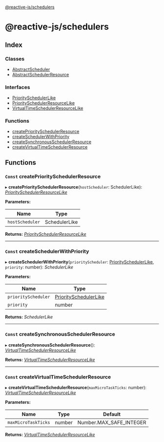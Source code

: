 [@reactive-js/schedulers](README.md)

# @reactive-js/schedulers

## Index

### Classes

* [AbstractScheduler](classes/abstractscheduler.md)
* [AbstractSchedulerResource](classes/abstractschedulerresource.md)

### Interfaces

* [PrioritySchedulerLike](interfaces/priorityschedulerlike.md)
* [PrioritySchedulerResourceLike](interfaces/priorityschedulerresourcelike.md)
* [VirtualTimeSchedulerResourceLike](interfaces/virtualtimeschedulerresourcelike.md)

### Functions

* [createPrioritySchedulerResource](README.md#const-createpriorityschedulerresource)
* [createSchedulerWithPriority](README.md#const-createschedulerwithpriority)
* [createSynchronousSchedulerResource](README.md#const-createsynchronousschedulerresource)
* [createVirtualTimeSchedulerResource](README.md#const-createvirtualtimeschedulerresource)

## Functions

### `Const` createPrioritySchedulerResource

▸ **createPrioritySchedulerResource**(`hostScheduler`: SchedulerLike): *[PrioritySchedulerResourceLike](interfaces/priorityschedulerresourcelike.md)*

**Parameters:**

Name | Type |
------ | ------ |
`hostScheduler` | SchedulerLike |

**Returns:** *[PrioritySchedulerResourceLike](interfaces/priorityschedulerresourcelike.md)*

___

### `Const` createSchedulerWithPriority

▸ **createSchedulerWithPriority**(`priorityScheduler`: [PrioritySchedulerLike](interfaces/priorityschedulerlike.md), `priority`: number): *SchedulerLike*

**Parameters:**

Name | Type |
------ | ------ |
`priorityScheduler` | [PrioritySchedulerLike](interfaces/priorityschedulerlike.md) |
`priority` | number |

**Returns:** *SchedulerLike*

___

### `Const` createSynchronousSchedulerResource

▸ **createSynchronousSchedulerResource**(): *[VirtualTimeSchedulerResourceLike](interfaces/virtualtimeschedulerresourcelike.md)*

**Returns:** *[VirtualTimeSchedulerResourceLike](interfaces/virtualtimeschedulerresourcelike.md)*

___

### `Const` createVirtualTimeSchedulerResource

▸ **createVirtualTimeSchedulerResource**(`maxMicroTaskTicks`: number): *[VirtualTimeSchedulerResourceLike](interfaces/virtualtimeschedulerresourcelike.md)*

**Parameters:**

Name | Type | Default |
------ | ------ | ------ |
`maxMicroTaskTicks` | number |  Number.MAX_SAFE_INTEGER |

**Returns:** *[VirtualTimeSchedulerResourceLike](interfaces/virtualtimeschedulerresourcelike.md)*
